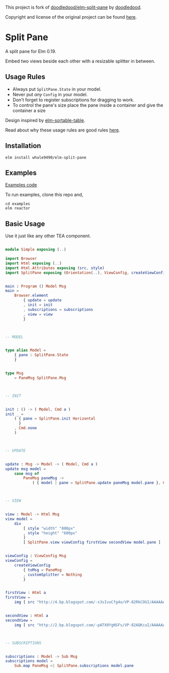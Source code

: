 This project is fork of [doodledood/elm-split-pane](https://github.com/doodledood/elm-split-pane) by [doodledood](https://github.com/doodledood).

Copyright and license of the original project can be found [here](https://github.com/doodledood/elm-split-pane/blob/master/LICENCE).

# Split Pane

A split pane for Elm 0.19.

Embed two views beside each other with a resizable splitter in between.

## Usage Rules

  - Always put `SplitPane.State` in your model.
  - Never put _any_ `Config` in your model.
  - Don't forget to register subscriptions for dragging to work.
  - To control the pane's size place the pane inside a container and give the container a size

Design inspired by [elm-sortable-table](https://github.com/evancz/elm-sortable-table/).

Read about why these usage rules are good rules [here](https://github.com/evancz/elm-sortable-table/tree/1.0.0#usage-rules).

## Installation

```
elm install whale9490/elm-split-pane
```

## Examples

[Examples code](https://github.com/whale9490/elm-split-pane/tree/master/examples)

To run examples, clone this repo and,

```
cd examples
elm reactor
```

## Basic Usage

Use it just like any other TEA component.

```elm

module Simple exposing (..)

import Browser
import Html exposing (..)
import Html.Attributes exposing (src, style)
import SplitPane exposing (Orientation(..), ViewConfig, createViewConfig)


main : Program () Model Msg
main =
    Browser.element
        { update = update
        , init = init
        , subscriptions = subscriptions
        , view = view
        }



-- MODEL


type alias Model =
    { pane : SplitPane.State
    }


type Msg
    = PaneMsg SplitPane.Msg



-- INIT


init : () -> ( Model, Cmd a )
init _ =
    ( { pane = SplitPane.init Horizontal
      }
    , Cmd.none
    )



-- UPDATE


update : Msg -> Model -> ( Model, Cmd a )
update msg model =
    case msg of
        PaneMsg paneMsg ->
            ( { model | pane = SplitPane.update paneMsg model.pane }, Cmd.none )



-- VIEW


view : Model -> Html Msg
view model =
    div
        [ style "width" "800px"
        , style "height" "600px"
        ]
        [ SplitPane.view viewConfig firstView secondView model.pane ]


viewConfig : ViewConfig Msg
viewConfig =
    createViewConfig
        { toMsg = PaneMsg
        , customSplitter = Nothing
        }


firstView : Html a
firstView =
    img [ src "http://4.bp.blogspot.com/-s3sIvuCfg4o/VP-82RkCOGI/AAAAAAAALSY/509obByLvNw/s1600/baby-cat-wallpaper.jpg" ] []


secondView : Html a
secondView =
    img [ src "http://2.bp.blogspot.com/-pATX0YgNSFs/VP-82AQKcuI/AAAAAAAALSU/Vet9e7Qsjjw/s1600/Cat-hd-wallpapers.jpg" ] []



-- SUBSCRIPTIONS


subscriptions : Model -> Sub Msg
subscriptions model =
    Sub.map PaneMsg <| SplitPane.subscriptions model.pane


```